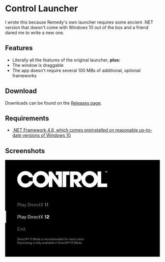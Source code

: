 # Control Launcher

I wrote this because Remedy's own launcher requires some ancient .NET version that doesn't come with Windows 10 out of the box and a friend dared me to write a new one.

## Features
* Literally all the features of the original launcher, **plus:**
* The window is draggable
* The app doesn't require several 100 MBs of additional, optional frameworks

## Download
Downloads can be found on the [Releases page](https://github.com/SamusAranX/ControlLauncher/releases).

## Requirements
* [.NET Framework 4.8, which comes preinstalled on reasonable up-to-date versions of Windows 10](https://dotnet.microsoft.com/download/dotnet-framework/net48)

## Screenshots
![The one window this app has](screenshot.png)